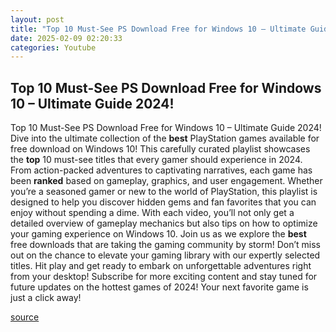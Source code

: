 ```yaml
---
layout: post
title: "Top 10 Must-See PS Download Free for Windows 10 – Ultimate Guide 2024!"
date: 2025-02-09 02:20:33
categories: Youtube
---
```


## Top 10 Must-See PS Download Free for Windows 10 – Ultimate Guide 2024!

Top 10 Must-See PS Download Free for Windows 10 – Ultimate Guide 2024!
Dive into the ultimate collection of the **best** PlayStation games available for free download on Windows 10! This carefully curated playlist showcases the **top** 10 must-see titles that every gamer should experience in 2024. From action-packed adventures to captivating narratives, each game has been **ranked** based on gameplay, graphics, and user engagement.
Whether you’re a seasoned gamer or new to the world of PlayStation, this playlist is designed to help you discover hidden gems and fan favorites that you can enjoy without spending a dime. With each video, you’ll not only get a detailed overview of gameplay mechanics but also tips on how to optimize your gaming experience on Windows 10.
Join us as we explore the **best** free downloads that are taking the gaming community by storm! Don’t miss out on the chance to elevate your gaming library with our expertly selected titles. Hit play and get ready to embark on unforgettable adventures right from your desktop!
Subscribe for more exciting content and stay tuned for future updates on the hottest games of 2024! Your next favorite game is just a click away!

[source](https://www.youtube.com/playlist?list=PLvoTaGGq106CK4A8x1EyyD8GanYi-WjD9)